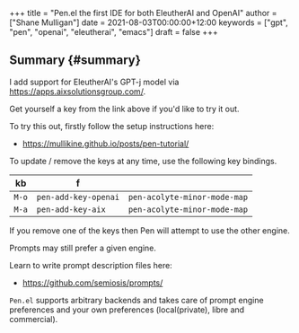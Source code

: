 +++
title = "Pen.el the first IDE for both EleutherAI and OpenAI"
author = ["Shane Mulligan"]
date = 2021-08-03T00:00:00+12:00
keywords = ["gpt", "pen", "openai", "eleutherai", "emacs"]
draft = false
+++

## Summary {#summary}

I add support for EleutherAI's GPT-j model via
<https://apps.aixsolutionsgroup.com/>.

Get yourself a key from the link above if you'd like to try it out.

To try this out, firstly follow the setup instructions here:

-   <https://mullikine.github.io/posts/pen-tutorial/>

To update / remove the keys at any time, use
the following key bindings.

| kb    | f                    |                              |
|-------|----------------------|------------------------------|
| `M-o` | `pen-add-key-openai` | `pen-acolyte-minor-mode-map` |
| `M-a` | `pen-add-key-aix`    | `pen-acolyte-minor-mode-map` |

If you remove one of the keys then Pen will
attempt to use the other engine.

Prompts may still prefer a given engine.

Learn to write prompt description files here:

-   <https://github.com/semiosis/prompts/>

`Pen.el` supports arbitrary backends and takes
care of prompt engine preferences and your own
preferences (local(private), libre and commercial).